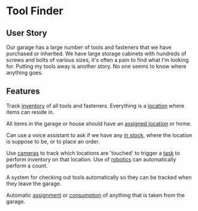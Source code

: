 # Tool Finder

## User Story

Our garage has a large number of tools and fasteners that we have purchased or
inherited. We have large storage cabinets with hundreds of screws and bolts of
various sizes, it's often a pain to find what I'm looking for. Putting my tools
away is another story. No one seems to know where anything goes.

## Features

Track [inventory]() of all tools and fasteners. Everything is a [location]()
where items can reside in.

All items in the garage or house should have an [assigned location]() or home.

Can use a voice assistant to ask if we have any [in stock](), where the
location is suppose to be, or to place an order.

Use [cameras]() to track which locations are 'touched' to trigger a [task]()
to perform inventory on that location. Use of [robotics]() can automatically
perform a count.

A system for checking out tools automatically so they can be tracked when they
leave the garage.

Automatic [assignment]() or [consumption]() of anything that is taken from
the garage.
